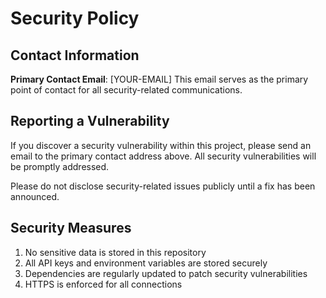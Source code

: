 # Security Policy

## Contact Information

**Primary Contact Email**: [YOUR-EMAIL]
This email serves as the primary point of contact for all security-related communications.

## Reporting a Vulnerability

If you discover a security vulnerability within this project, please send an email to the primary contact address above. All security vulnerabilities will be promptly addressed.

Please do not disclose security-related issues publicly until a fix has been announced.

## Security Measures

1. No sensitive data is stored in this repository
2. All API keys and environment variables are stored securely
3. Dependencies are regularly updated to patch security vulnerabilities
4. HTTPS is enforced for all connections
